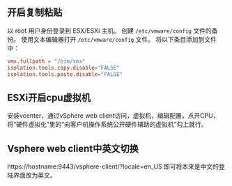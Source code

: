 ## 开启复制粘贴 
以 root 用户身份登录到 ESX/ESXi 主机。
创建 `/etc/vmware/config` 文件的备份。
使用文本编辑器打开 `/etc/vmware/config` 文件。
将以下条目添加到文件中：

```conf
vmx.fullpath = "/bin/vmx"
isolation.tools.copy.disable="FALSE"
isolation.tools.paste.disable="FALSE"

```

## ESXi开启cpu虚拟机
安装vcenter，通过vSphere web client访问，虚拟机，编辑配置，点开CPU，将“硬件虚拟化”里的“向客户机操作系统公开硬件辅助的虚拟机”勾上就行。

## Vsphere web client中英文切换
https://hostname:9443/vsphere-client/?locale=en_US 即可将本来是中文的登陆界面改为英文。